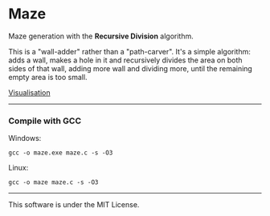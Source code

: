 # Maze

Maze generation with the **Recursive Division** algorithm.

This is a "wall-adder" rather than a "path-carver". It's a simple algorithm: adds a wall, makes a hole in it and recursively divides the area on both sides of that wall, adding more wall and dividing more, until the remaining empty area is too small.

[Visualisation](https://www.youtube.com/watch?v=1GENvb4y95s)

---
### Compile with GCC

Windows:
```
gcc -o maze.exe maze.c -s -O3
```

Linux:
```
gcc -o maze maze.c -s -O3
```
---
This software is under the MIT License.
